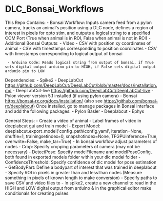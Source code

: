 # DLC_Bonsai_Workflows

 This Repo Contains:
     - Bonsai Workflow: Inputs camera feed from a pylon camera, tracks an animal's position using a DLC node, defines a region of interest in pixels for opto stim, and outputs                          a logical string to a specified COM Port (True when animal is in ROI, False when animal is not in ROI)
                        - Additional Bonsai Outputs:
                               - Video
                               - CSV with position xy coordinates of animal
                               - CSV with timestamps corresponding to position coordinates
                               - CSV with timestamps corresponding to logical output of bonsai

     - Arduino Code: Reads logical string from output of bonsai, if True sets digital output arduino pin to HIGH, if False sets digital output ardunio pin to LOW

Dependencies:
     - Spike2
     - DeepLabCut https://github.com/DeepLabCut/DeepLabCut/blob/master/docs/installation.md
     - DeepLabCut-live https://github.com/DeepLabCut/DeepLabCut-live
     - Pylon viewer version 5.1 installed (if using pylon camera)
     - Bonsai https://bonsai-rx.org/docs/installation/ (also see https://github.com/bonsai-rx/deeplabcut)
             Once installed, go to manage packages in Bonsai interface and add the following packages:
                  - Pylon Basler
                  - Deeplabcut
                  - Ephys

 General Steps:
     - Create a video of animal
     - Label frames of video in deeplabcut gui and train model
     - Export Model: deeplabcut.export_model('config_path\config.yaml', iteration=None, shuffle=1, trainingsetindex=0, snapshotindex=None, TFGPUinference=True, overwrite=False, make_tar=True)
     - In bonsai workflow adjust parameters of nodes
           - Crop: Specify cropping parameters of camera (may not be necessary)
           - DetectPose: Specify modelFilename and modelPoseConfig, both found in exported models folder within your dlc model folder
           - ConfidenceThreshold: Specify confidence of dlc model for pose estimation
           - GetBodyPart: Define a bodypart of interest that was trained in deeplabcut
           - Specify ROI in pixels in greaterThan and lessThan nodes (Measure something in pixels of known length to make conversion)
           - Specify paths to save CSV and video files to
     - In spike2, create a new channel to read in the HIGH and LOW digital output from arduino & in the graphical editor make conditionals for creating pulses            
